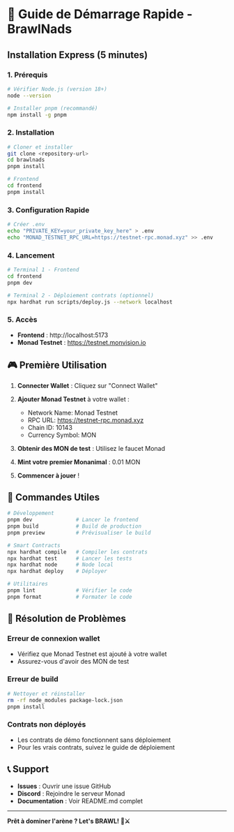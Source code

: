 # 🚀 Guide de Démarrage Rapide - BrawlNads

## Installation Express (5 minutes)

### 1. Prérequis
```bash
# Vérifier Node.js (version 18+)
node --version

# Installer pnpm (recommandé)
npm install -g pnpm
```

### 2. Installation
```bash
# Cloner et installer
git clone <repository-url>
cd brawlnads
pnpm install

# Frontend
cd frontend
pnpm install
```

### 3. Configuration Rapide
```bash
# Créer .env
echo "PRIVATE_KEY=your_private_key_here" > .env
echo "MONAD_TESTNET_RPC_URL=https://testnet-rpc.monad.xyz" >> .env
```

### 4. Lancement
```bash
# Terminal 1 - Frontend
cd frontend
pnpm dev

# Terminal 2 - Déploiement contrats (optionnel)
npx hardhat run scripts/deploy.js --network localhost
```

### 5. Accès
- **Frontend** : http://localhost:5173
- **Monad Testnet** : https://testnet.monvision.io

## 🎮 Première Utilisation

1. **Connecter Wallet** : Cliquez sur "Connect Wallet"
2. **Ajouter Monad Testnet** à votre wallet :
   - Network Name: Monad Testnet
   - RPC URL: https://testnet-rpc.monad.xyz
   - Chain ID: 10143
   - Currency Symbol: MON

3. **Obtenir des MON de test** : Utilisez le faucet Monad
4. **Mint votre premier Monanimal** : 0.01 MON
5. **Commencer à jouer** !

## 🔧 Commandes Utiles

```bash
# Développement
pnpm dev              # Lancer le frontend
pnpm build            # Build de production
pnpm preview          # Prévisualiser le build

# Smart Contracts
npx hardhat compile   # Compiler les contrats
npx hardhat test      # Lancer les tests
npx hardhat node      # Node local
npx hardhat deploy    # Déployer

# Utilitaires
pnpm lint             # Vérifier le code
pnpm format           # Formater le code
```

## 🐛 Résolution de Problèmes

### Erreur de connexion wallet
- Vérifiez que Monad Testnet est ajouté à votre wallet
- Assurez-vous d'avoir des MON de test

### Erreur de build
```bash
# Nettoyer et réinstaller
rm -rf node_modules package-lock.json
pnpm install
```

### Contrats non déployés
- Les contrats de démo fonctionnent sans déploiement
- Pour les vrais contrats, suivez le guide de déploiement

## 📞 Support

- **Issues** : Ouvrir une issue GitHub
- **Discord** : Rejoindre le serveur Monad
- **Documentation** : Voir README.md complet

---

**Prêt à dominer l'arène ? Let's BRAWL! 🐸⚔️**

